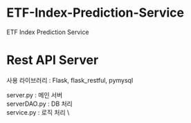 # ETF-Index-Prediction-Service
ETF Index Prediction Service


# Rest API Server

사용 라이브러리 : Flask, flask_restful, pymysql

server.py : 메인 서버 \
serverDAO.py : DB 처리 \
service.py : 로직 처리 \
